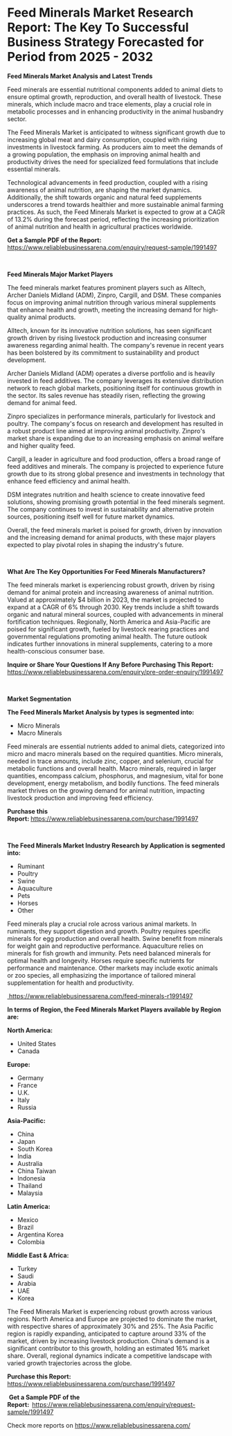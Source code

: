 <p><h1>Feed Minerals Market Research Report: The Key To Successful Business Strategy Forecasted for Period from 2025 - 2032</h1></p><p><strong>Feed Minerals Market Analysis and Latest Trends</strong></p>
<p><p>Feed minerals are essential nutritional components added to animal diets to ensure optimal growth, reproduction, and overall health of livestock. These minerals, which include macro and trace elements, play a crucial role in metabolic processes and in enhancing productivity in the animal husbandry sector. </p><p>The Feed Minerals Market is anticipated to witness significant growth due to increasing global meat and dairy consumption, coupled with rising investments in livestock farming. As producers aim to meet the demands of a growing population, the emphasis on improving animal health and productivity drives the need for specialized feed formulations that include essential minerals. </p><p>Technological advancements in feed production, coupled with a rising awareness of animal nutrition, are shaping the market dynamics. Additionally, the shift towards organic and natural feed supplements underscores a trend towards healthier and more sustainable animal farming practices. As such, the Feed Minerals Market is expected to grow at a CAGR of 13.2% during the forecast period, reflecting the increasing prioritization of animal nutrition and health in agricultural practices worldwide.</p></p>
<p><strong>Get a Sample PDF of the Report:&nbsp;</strong> <a href="https://www.reliablebusinessarena.com/enquiry/request-sample/1991497?utm_campaign=2647&utm_medium=2&utm_source=Github&utm_content=ia&utm_term=31032025&utm_id=feed-minerals">https://www.reliablebusinessarena.com/enquiry/request-sample/1991497</a></p>
<p>&nbsp;</p>
<p><strong>Feed Minerals Major Market Players</strong></p>
<p><p>The feed minerals market features prominent players such as Alltech, Archer Daniels Midland (ADM), Zinpro, Cargill, and DSM. These companies focus on improving animal nutrition through various mineral supplements that enhance health and growth, meeting the increasing demand for high-quality animal products.</p><p>Alltech, known for its innovative nutrition solutions, has seen significant growth driven by rising livestock production and increasing consumer awareness regarding animal health. The company's revenue in recent years has been bolstered by its commitment to sustainability and product development.</p><p>Archer Daniels Midland (ADM) operates a diverse portfolio and is heavily invested in feed additives. The company leverages its extensive distribution network to reach global markets, positioning itself for continuous growth in the sector. Its sales revenue has steadily risen, reflecting the growing demand for animal feed.</p><p>Zinpro specializes in performance minerals, particularly for livestock and poultry. The company's focus on research and development has resulted in a robust product line aimed at improving animal productivity. Zinpro's market share is expanding due to an increasing emphasis on animal welfare and higher quality feed.</p><p>Cargill, a leader in agriculture and food production, offers a broad range of feed additives and minerals. The company is projected to experience future growth due to its strong global presence and investments in technology that enhance feed efficiency and animal health.</p><p>DSM integrates nutrition and health science to create innovative feed solutions, showing promising growth potential in the feed minerals segment. The company continues to invest in sustainability and alternative protein sources, positioning itself well for future market dynamics.</p><p>Overall, the feed minerals market is poised for growth, driven by innovation and the increasing demand for animal products, with these major players expected to play pivotal roles in shaping the industry's future.</p></p>
<p>&nbsp;</p>
<p><strong>What Are The Key Opportunities For Feed Minerals Manufacturers?</strong></p>
<p><p>The feed minerals market is experiencing robust growth, driven by rising demand for animal protein and increasing awareness of animal nutrition. Valued at approximately $4 billion in 2023, the market is projected to expand at a CAGR of 6% through 2030. Key trends include a shift towards organic and natural mineral sources, coupled with advancements in mineral fortification techniques. Regionally, North America and Asia-Pacific are poised for significant growth, fueled by livestock rearing practices and governmental regulations promoting animal health. The future outlook indicates further innovations in mineral supplements, catering to a more health-conscious consumer base.</p></p>
<p><strong>Inquire or Share Your Questions If Any Before Purchasing This Report:</strong> <a href="https://www.reliablebusinessarena.com/enquiry/pre-order-enquiry/1991497?utm_campaign=2647&utm_medium=2&utm_source=Github&utm_content=ia&utm_term=31032025&utm_id=feed-minerals">https://www.reliablebusinessarena.com/enquiry/pre-order-enquiry/1991497</a></p>
<p>&nbsp;</p>
<p><strong>Market Segmentation</strong></p>
<p><strong>The Feed Minerals Market Analysis by types is segmented into:</strong></p>
<p><ul><li>Micro Minerals</li><li>Macro Minerals</li></ul></p>
<p><p>Feed minerals are essential nutrients added to animal diets, categorized into micro and macro minerals based on the required quantities. Micro minerals, needed in trace amounts, include zinc, copper, and selenium, crucial for metabolic functions and overall health. Macro minerals, required in larger quantities, encompass calcium, phosphorus, and magnesium, vital for bone development, energy metabolism, and bodily functions. The feed minerals market thrives on the growing demand for animal nutrition, impacting livestock production and improving feed efficiency.</p></p>
<p><strong>Purchase this Report:&nbsp;</strong><a href="https://www.reliablebusinessarena.com/purchase/1991497?utm_campaign=2647&utm_medium=2&utm_source=Github&utm_content=ia&utm_term=31032025&utm_id=feed-minerals">https://www.reliablebusinessarena.com/purchase/1991497</a></p>
<p>&nbsp;</p>
<p><strong>The Feed Minerals Market Industry Research by Application is segmented into:</strong></p>
<p><ul><li>Ruminant</li><li>Poultry</li><li>Swine</li><li>Aquaculture</li><li>Pets</li><li>Horses</li><li>Other</li></ul></p>
<p><p>Feed minerals play a crucial role across various animal markets. In ruminants, they support digestion and growth. Poultry requires specific minerals for egg production and overall health. Swine benefit from minerals for weight gain and reproductive performance. Aquaculture relies on minerals for fish growth and immunity. Pets need balanced minerals for optimal health and longevity. Horses require specific nutrients for performance and maintenance. Other markets may include exotic animals or zoo species, all emphasizing the importance of tailored mineral supplementation for health and productivity.</p></p>
<p><a href="https://www.reliablebusinessarena.com/feed-minerals-r1991497?utm_campaign=2647&utm_medium=2&utm_source=Github&utm_content=ia&utm_term=31032025&utm_id=feed-minerals">&nbsp;https://www.reliablebusinessarena.com/feed-minerals-r1991497</a></p>
<p><strong>In terms of Region, the Feed Minerals Market Players available by Region are:</strong></p>
<p>
    <p> <strong> North America: </strong>
        <ul>
            <li>United States</li>
            <li>Canada</li>
        </ul>
        </p> 
    <p> <strong> Europe: </strong>
        <ul>
            <li>Germany</li>
            <li>France</li>
            <li>U.K.</li>
            <li>Italy</li>
            <li>Russia</li>
        </ul>
        </p> 
    <p> <strong> Asia-Pacific: </strong>
        <ul>
            <li>China</li>
            <li>Japan</li>
            <li>South Korea</li>
            <li>India</li>
            <li>Australia</li>
            <li>China Taiwan</li>
            <li>Indonesia</li>
            <li>Thailand</li>
            <li>Malaysia</li>
        </ul>
        </p> 
    <p> <strong> Latin America: </strong>
        <ul>
            <li>Mexico</li>
            <li>Brazil</li>
            <li>Argentina Korea</li>
            <li>Colombia</li>
        </ul>
        </p> 
    <p> <strong> Middle East & Africa: </strong>
        <ul>
            <li>Turkey</li>
            <li>Saudi</li>
            <li>Arabia</li>
            <li>UAE</li>
            <li>Korea</li>
        </ul>
    </p>
    </p>
<p><p>The Feed Minerals Market is experiencing robust growth across various regions. North America and Europe are projected to dominate the market, with respective shares of approximately 30% and 25%. The Asia Pacific region is rapidly expanding, anticipated to capture around 33% of the market, driven by increasing livestock production. China's demand is a significant contributor to this growth, holding an estimated 16% market share. Overall, regional dynamics indicate a competitive landscape with varied growth trajectories across the globe.</p></p>
<p><strong>Purchase this Report: </strong><a href="https://www.reliablebusinessarena.com/purchase/1991497?utm_campaign=2647&utm_medium=2&utm_source=Github&utm_content=ia&utm_term=31032025&utm_id=feed-minerals">https://www.reliablebusinessarena.com/purchase/1991497</a></p>
<p>&nbsp;<strong>Get a Sample PDF of the Report:&nbsp;&nbsp;</strong><a href="https://www.reliablebusinessarena.com/enquiry/request-sample/1991497?utm_campaign=2647&utm_medium=2&utm_source=Github&utm_content=ia&utm_term=31032025&utm_id=feed-minerals">https://www.reliablebusinessarena.com/enquiry/request-sample/1991497</a></p>
<p><strong></strong></p>
<p>Check more reports on <a href="https://www.reliablebusinessarena.com/?utm_campaign=2647&utm_medium=2&utm_source=Github&utm_content=ia&utm_term=31032025&utm_id=feed-minerals">https://www.reliablebusinessarena.com/</a></p>
